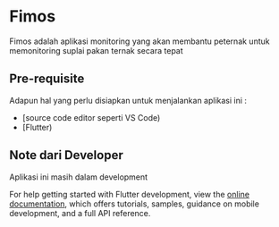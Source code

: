 # Fimos

Fimos adalah aplikasi monitoring yang akan membantu  peternak untuk memonitoring suplai pakan ternak secara tepat 

## Pre-requisite
Adapun hal yang perlu disiapkan untuk menjalankan aplikasi ini :
- [source code editor seperti VS Code)
- [Flutter)

## Note dari Developer
Aplikasi ini masih dalam development

For help getting started with Flutter development, view the
[online documentation](https://docs.flutter.dev/), which offers tutorials,
samples, guidance on mobile development, and a full API reference.
